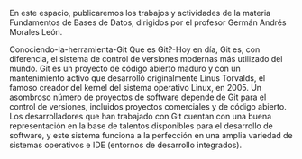 En este espacio, publicaremos los trabajos y actividades de la materia Fundamentos de Bases de Datos, dirigidos por el profesor Germán Andrés Morales León.

Conociendo-la-herramienta-Git
Que es Git?-Hoy en día, Git es, con diferencia, el sistema de control de versiones modernas más utilizado del mundo. 
Git es un proyecto de código abierto maduro y con un mantenimiento activo que desarrolló originalmente Linus Torvalds, 
el famoso creador del kernel del sistema operativo Linux, en 2005. Un asombroso número de proyectos de software depende
de Git para el control de versiones, incluidos proyectos comerciales y de código abierto. Los desarrolladores que han 
trabajado con Git cuentan con una buena representación en la base de talentos disponibles para el desarrollo de software,
y este sistema funciona a la perfección en una amplia variedad de sistemas operativos e IDE (entornos de desarrollo integrados).
